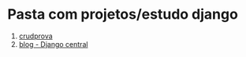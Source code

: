 # Pasta com projetos/estudo django

1. [ crudprova]()
2. [ blog - Django central](https://github.com/FlaviodosSantos/django/tree/main/mysite)
